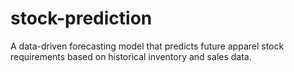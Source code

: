 # stock-prediction
A data-driven forecasting model that predicts future apparel stock requirements based on historical inventory and sales data.

